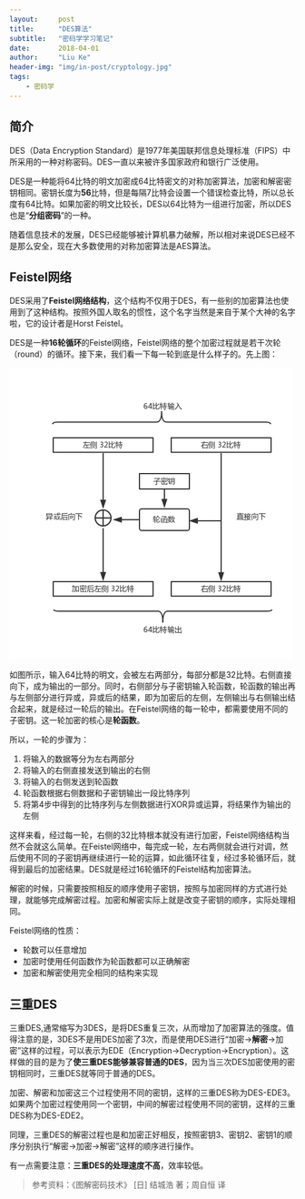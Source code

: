 ```yaml
---
layout:     post
title:      "DES算法"
subtitle:   "密码学学习笔记"
date:       2018-04-01
author:     "Liu Ke"
header-img: "img/in-post/cryptology.jpg"
tags:
    - 密码学
---
```


## 简介

DES（Data Encryption Standard）是1977年美国联邦信息处理标准（FIPS）中所采用的一种对称密码。DES一直以来被许多国家政府和银行广泛使用。

DES是一种能将64比特的明文加密成64比特密文的对称加密算法，加密和解密密钥相同。密钥长度为**56**比特，但是每隔7比特会设置一个错误检查比特，所以总长度有64比特。如果加密的明文比较长，DES以64比特为一组进行加密，所以DES也是“**分组密码**”的一种。

随着信息技术的发展，DES已经能够被计算机暴力破解，所以相对来说DES已经不是那么安全，现在大多数使用的对称加密算法是AES算法。

## Feistel网络

DES采用了**Feistel网络结构**，这个结构不仅用于DES，有一些别的加密算法也使用到了这种结构。按照外国人取名的惯性，这个名字当然是来自于某个大神的名字啦，它的设计者是Horst Feistel。 

DES是一种**16轮循环**的Feistel网络，Feistel网络的整个加密过程就是若干次轮（round）的循环。接下来，我们看一下每一轮到底是什么样子的。先上图：

![](https://raw.githubusercontent.com/dugu0808/dugu0808.github.io/master/img/180421/DES.png)

如图所示，输入64比特的明文，会被左右两部分，每部分都是32比特。右侧直接向下，成为输出的一部分。同时，右侧部分与子密钥输入轮函数，轮函数的输出再与左侧部分进行异或，异或后的结果，即为加密后的左侧，左侧输出与右侧输出结合起来，就是经过一轮后的输出。在Feistel网络的每一轮中，都需要使用不同的子密钥。这一轮加密的核心是**轮函数**。

所以，一轮的步骤为：

1. 将输入的数据等分为左右两部分
2. 将输入的右侧直接发送到输出的右侧
3. 将输入的右侧发送到轮函数
4. 轮函数根据右侧数据和子密钥输出一段比特序列
5. 将第4步中得到的比特序列与左侧数据进行XOR异或运算，将结果作为输出的左侧

这样来看，经过每一轮，右侧的32比特根本就没有进行加密，Feistel网络结构当然不会就这么简单。在Feistel网络中，每完成一轮，左右两侧就会进行对调，然后使用不同的子密钥再继续进行一轮的运算，如此循环往复，经过多轮循环后，就得到最后的加密结果。DES就是经过16轮循环的Feistel结构加密算法。

解密的时候，只需要按照相反的顺序使用子密钥，按照与加密同样的方式进行处理，就能够完成解密过程。加密和解密实际上就是改变子密钥的顺序，实际处理相同。

Feistel网络的性质：

- 轮数可以任意增加
- 加密时使用任何函数作为轮函数都可以正确解密
- 加密和解密使用完全相同的结构来实现

## 三重DES

三重DES,通常缩写为3DES，是将DES重复三次，从而增加了加密算法的强度。值得注意的是，3DES不是用DES加密了3次，而是使用DES进行“加密→**解密**→加密”这样的过程，可以表示为EDE（Encryption→Decryption→Encryption）。这样做的目的是为了**使三重DES能够兼容普通的DES**，因为当三次DES加密使用的密钥相同时，三重DES就等同于普通的DES。

加密、解密和加密这三个过程使用不同的密钥，这样的三重DES称为DES-EDE3。如果两个加密过程使用同一个密钥，中间的解密过程使用不同的密钥，这样的三重DES称为DES-EDE2。

同理，三重DES的解密过程也是和加密正好相反，按照密钥3、密钥2、密钥1的顺序分别执行“解密→加密→解密”这样的顺序进行操作。

有一点需要注意：**三重DES的处理速度不高**，效率较低。

> 参考资料：《图解密码技术》 [日] 结城浩 著；周自恒 译
